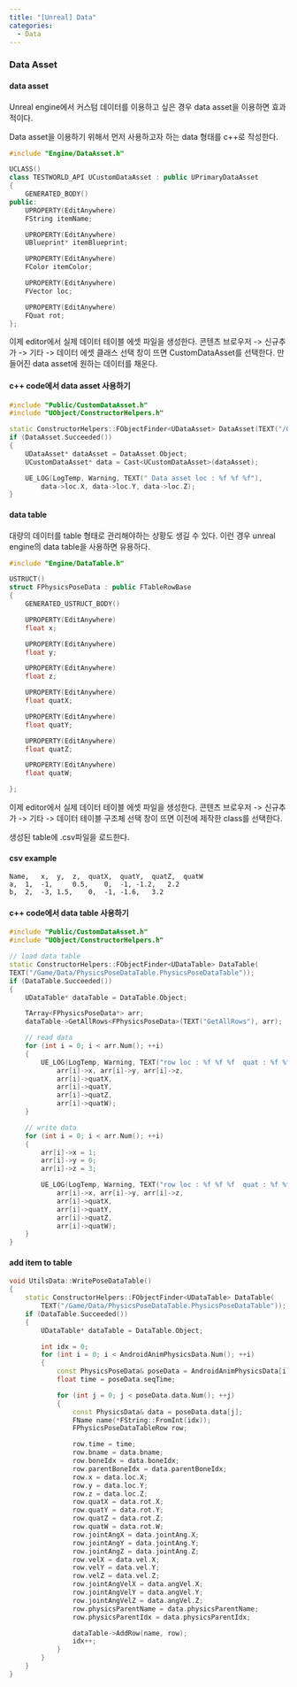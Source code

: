 ```yaml
---
title: "[Unreal] Data"
categories:
  - Data
---
```


### Data Asset

#### data asset
Unreal engine에서 커스텀 데이터를 이용하고 싶은 경우 data asset을 이용하면 효과적이다.

Data asset을 이용하기 위해서 먼저 사용하고자 하는 data 형태를 c++로 작성한다. 

```c++
#include "Engine/DataAsset.h"

UCLASS()
class TESTWORLD_API UCustomDataAsset : public UPrimaryDataAsset
{
	GENERATED_BODY()
public:	
	UPROPERTY(EditAnywhere)
	FString itemName;

	UPROPERTY(EditAnywhere)
	UBlueprint* itemBlueprint;

	UPROPERTY(EditAnywhere)
	FColor itemColor;

	UPROPERTY(EditAnywhere)
	FVector loc;

	UPROPERTY(EditAnywhere)
	FQuat rot;
};
```
이제 editor에서 실제 데이터 테이블 에셋 파일을 생성한다.
콘텐츠 브로우저 -> 신규추가 -> 기타 -> 데이터 에셋
클래스 선택 창이 뜨면 CustomDataAsset를 선택한다.
만들어진 data asset에 원하는 데이터를 채운다.


#### c++ code에서 data asset 사용하기
```c++
#include "Public/CustomDataAsset.h"
#include "UObject/ConstructorHelpers.h"

static ConstructorHelpers::FObjectFinder<UDataAsset> DataAsset(TEXT("/Game/Data/CustomDataAsset.CustomDataAsset"));
if (DataAsset.Succeeded())
{
	UDataAsset* dataAsset = DataAsset.Object;
	UCustomDataAsset* data = Cast<UCustomDataAsset>(dataAsset);

	UE_LOG(LogTemp, Warning, TEXT(" Data asset loc : %f %f %f"), 
		data->loc.X, data->loc.Y, data->loc.Z);
}
```



#### data table
대량의 데이터를 table 형태로 관리해야하는 상황도 생길 수 있다.
이런 경우 unreal engine의 data table을 사용하면 유용하다.

```c++
#include "Engine/DataTable.h"

USTRUCT()
struct FPhysicsPoseData : public FTableRowBase
{
	GENERATED_USTRUCT_BODY()

	UPROPERTY(EditAnywhere)
	float x;

	UPROPERTY(EditAnywhere)
	float y;

	UPROPERTY(EditAnywhere)
	float z;

	UPROPERTY(EditAnywhere)
	float quatX;

	UPROPERTY(EditAnywhere)
	float quatY;

	UPROPERTY(EditAnywhere)
	float quatZ;

	UPROPERTY(EditAnywhere)
	float quatW;

};
```
이제 editor에서 실제 데이터 테이블 에셋 파일을 생성한다.
콘텐츠 브로우저 -> 신규추가 -> 기타 -> 데이터 테이블
구조체 선택 창이 뜨면 이전에 제작한 class를 선택한다.

생성된 table에 .csv파일을 로드한다.

#### csv example
```
Name,	x,	y,	z,	quatX,	quatY,	quatZ,	quatW
a,	1,	-1, 	0.5, 	0,	-1,	-1.2, 	2.2
b,	2,	-3,	1.5,	0,	-1,	-1.6,	3.2
```

#### c++ code에서 data table 사용하기


```c++
#include "Public/CustomDataAsset.h"
#include "UObject/ConstructorHelpers.h"

// load data table
static ConstructorHelpers::FObjectFinder<UDataTable> DataTable(
TEXT("/Game/Data/PhysicsPoseDataTable.PhysicsPoseDataTable"));
if (DataTable.Succeeded())
{
	UDataTable* dataTable = DataTable.Object;

	TArray<FPhysicsPoseData*> arr;
	dataTable->GetAllRows<FPhysicsPoseData>(TEXT("GetAllRows"), arr);

	// read data
	for (int i = 0; i < arr.Num(); ++i)
	{
		UE_LOG(LogTemp, Warning, TEXT("row loc : %f %f %f  quat : %f %f %f %f"), 
			arr[i]->x, arr[i]->y, arr[i]->z,
			arr[i]->quatX, 
			arr[i]->quatY, 
			arr[i]->quatZ, 
			arr[i]->quatW);
	}

	// write data
	for (int i = 0; i < arr.Num(); ++i)
	{
		arr[i]->x = 1;
		arr[i]->y = 0;
		arr[i]->z = 3;

		UE_LOG(LogTemp, Warning, TEXT("row loc : %f %f %f  quat : %f %f %f %f"),
			arr[i]->x, arr[i]->y, arr[i]->z,
			arr[i]->quatX,
			arr[i]->quatY,
			arr[i]->quatZ,
			arr[i]->quatW);
	}
}
```

#### add item to table

```c++
void UtilsData::WritePoseDataTable()
{
	static ConstructorHelpers::FObjectFinder<UDataTable> DataTable(
		TEXT("/Game/Data/PhysicsPoseDataTable.PhysicsPoseDataTable"));
	if (DataTable.Succeeded())
	{
		UDataTable* dataTable = DataTable.Object;

		int idx = 0;
		for (int i = 0; i < AndroidAnimPhysicsData.Num(); ++i)
		{
			const PhysicsPoseData& poseData = AndroidAnimPhysicsData[i];
			float time = poseData.seqTime;

			for (int j = 0; j < poseData.data.Num(); ++j)
			{
				const PhysicsData& data = poseData.data[j];
				FName name(*FString::FromInt(idx));
				FPhysicsPoseDataTableRow row;

				row.time = time;
				row.bname = data.bname;
				row.boneIdx = data.boneIdx;
				row.parentBoneIdx = data.parentBoneIdx;
				row.x = data.loc.X;
				row.y = data.loc.Y;
				row.z = data.loc.Z;
				row.quatX = data.rot.X;
				row.quatY = data.rot.Y;
				row.quatZ = data.rot.Z;
				row.quatW = data.rot.W;
				row.jointAngX = data.jointAng.X;
				row.jointAngY = data.jointAng.Y;
				row.jointAngZ = data.jointAng.Z;
				row.velX = data.vel.X;
				row.velY = data.vel.Y;
				row.velZ = data.vel.Z;
				row.jointAngVelX = data.angVel.X;
				row.jointAngVelY = data.angVel.Y;
				row.jointAngVelZ = data.angVel.Z;
				row.physicsParentName = data.physicsParentName;
				row.physicsParentIdx = data.physicsParentIdx;

				dataTable->AddRow(name, row);
				idx++;
			}
		}
	}
}

```

